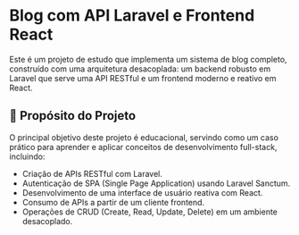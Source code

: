 # Blog com API Laravel e Frontend React

Este é um projeto de estudo que implementa um sistema de blog completo, construído com uma arquitetura desacoplada: um backend robusto em Laravel que serve uma API RESTful e um frontend moderno e reativo em React.

## 🎯 Propósito do Projeto

O principal objetivo deste projeto é educacional, servindo como um caso prático para aprender e aplicar conceitos de desenvolvimento full-stack, incluindo:

- Criação de APIs RESTful com Laravel.
- Autenticação de SPA (Single Page Application) usando Laravel Sanctum.
- Desenvolvimento de uma interface de usuário reativa com React.
- Consumo de APIs a partir de um cliente frontend.
- Operações de CRUD (Create, Read, Update, Delete) em um ambiente desacoplado.
